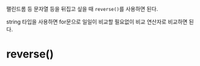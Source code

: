 팰린드롬 등 문자열 등을 뒤집고 싶을 때 `reverse()`를 사용하면 된다.

string 타입을 사용하면 for문으로 일일이 비교할 필요없이 비교 연산자로 비교하면 된다.



# reverse()
